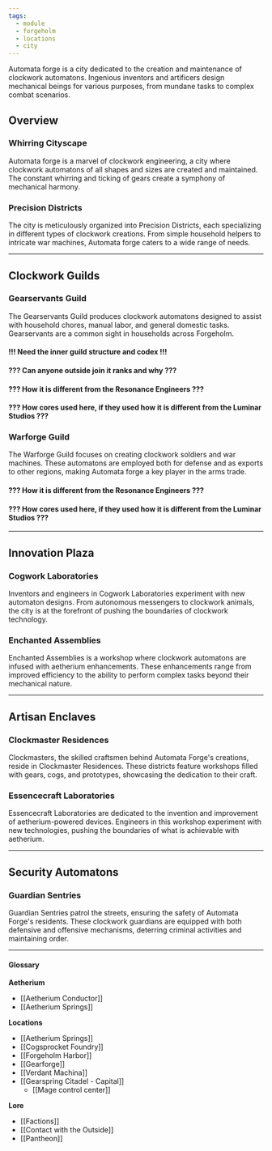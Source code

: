 ```yaml
---
tags:
  - module
  - forgeholm
  - locations
  - city
---
```

Automata forge is a city dedicated to the creation and maintenance of clockwork automatons. Ingenious inventors and artificers design mechanical beings for various purposes, from mundane tasks to complex combat scenarios.

## Overview
### Whirring Cityscape
Automata forge is a marvel of clockwork engineering, a city where clockwork automatons of all shapes and sizes are created and maintained. The constant whirring and ticking of gears create a symphony of mechanical harmony.
### Precision Districts
The city is meticulously organized into Precision Districts, each specializing in different types of clockwork creations. From simple household helpers to intricate war machines, Automata forge caters to a wide range of needs.

---
## Clockwork Guilds
### Gearservants Guild
The Gearservants Guild produces clockwork automatons designed to assist with household chores, manual labor, and general domestic tasks. Gearservants are a common sight in households across Forgeholm.
#### !!! Need the inner guild structure and codex !!!
#### ??? Can anyone outside join it ranks and why ???
#### ??? How it is different from the Resonance Engineers ???
#### ??? How cores used here, if they used how it is different from the Luminar Studios ???
### Warforge Guild
The Warforge Guild focuses on creating clockwork soldiers and war machines. These automatons are employed both for defense and as exports to other regions, making Automata forge a key player in the arms trade.
#### ??? How it is different from the Resonance Engineers ???
#### ??? How cores used here, if they used how it is different from the Luminar Studios ???

---
## Innovation Plaza
### Cogwork Laboratories
Inventors and engineers in Cogwork Laboratories experiment with new automaton designs. From autonomous messengers to clockwork animals, the city is at the forefront of pushing the boundaries of clockwork technology.
### Enchanted Assemblies
Enchanted Assemblies is a workshop where clockwork automatons are infused with aetherium enhancements. These enhancements range from improved efficiency to the ability to perform complex tasks beyond their mechanical nature.

---
## Artisan Enclaves
### Clockmaster Residences
Clockmasters, the skilled craftsmen behind Automata Forge's creations, reside in Clockmaster Residences. These districts feature workshops filled with gears, cogs, and prototypes, showcasing the dedication to their craft.
### Essencecraft Laboratories
Essencecraft Laboratories are dedicated to the invention and improvement of aetherium-powered devices. Engineers in this workshop experiment with new technologies, pushing the boundaries of what is achievable with aetherium.

---
## Security Automatons
### Guardian Sentries
Guardian Sentries patrol the streets, ensuring the safety of Automata Forge's residents. These clockwork guardians are equipped with both defensive and offensive mechanisms, deterring criminal activities and maintaining order.

---
#### Glossary
**Aetherium**
- [[Aetherium Conductor]]
- [[Aetherium Springs]]

**Locations**
 - [[Aetherium Springs]]
 - [[Cogsprocket Foundry]]
 - [[Forgeholm Harbor]]
 - [[Gearforge]]
 - [[Verdant Machina]]
 - [[Gearspring Citadel - Capital]]
	 - [[Mage control center]]

**Lore**
- [[Factions]]
- [[Contact with the Outside]]
- [[Pantheon]]